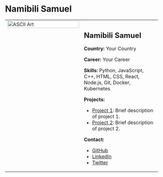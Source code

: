 # Namibili Samuel

<table>
  <tr>
    <td style="width: 50%; vertical-align: top;">
      <img src="https://blogger.googleusercontent.com/img/b/R29vZ2xl/AVvXsEjM3JTx3doFvBfXoZK8gt0g5TH5rwzW2inhaD9E0wgM5yes434A0ScMyU8CEku0Z2hAtbNOnsiKyhQbH-osNvFC1yOcsNlSyNTSIPVKJa4PUAUUFmq3TW7HoOolNuBdewWZFxwJJdfzGs1EhcRsh0gRXw97HlLXbQTyRlqO4TQU0fUPrKSnq6nVeXy7UuQy/s16000/ascii-art.png" alt="ASCII Art" style="width: 100%;">
    </td>
    <td style="width: 50%; vertical-align: top;">
      <h2>Namibili Samuel</h2>
      <p><strong>Country:</strong> Your Country</p>
      <p><strong>Career:</strong> Your Career</p>
      <p><strong>Skills:</strong> Python, JavaScript, C++, HTML, CSS, React, Node.js, Git, Docker, Kubernetes</p>
      <p><strong>Projects:</strong></p>
      <ul>
        <li><a href="link_to_project_1">Project 1</a>: Brief description of project 1.</li>
        <li><a href="link_to_project_2">Project 2</a>: Brief description of project 2.</li>
      </ul>
      <p><strong>Contact:</strong></p>
      <ul>
        <li><a href="https://github.com/Nambili-Samuel">GitHub</a></li>
        <li><a href="link_to_linkedin_profile">LinkedIn</a></li>
        <li><a href="link_to_twitter_profile">Twitter</a></li>
      </ul>
    </td>
  </tr>
</table>
